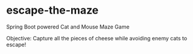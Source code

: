 # escape-the-maze
Spring Boot powered Cat and Mouse Maze Game

Objective: Capture all the pieces of cheese while avoiding enemy cats to escape!
